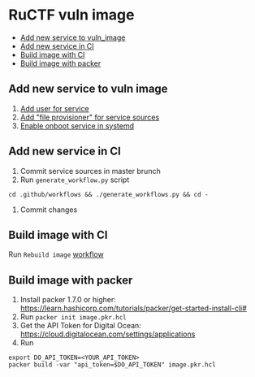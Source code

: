# RuCTF vuln image

* [Add new service to vuln_image](#Add-new-service-to-vuln-image)
* [Add new service in CI](#Add-new-service-in-CI)
* [Build image with CI](#Build-image-with-CI)
* [Build image with packer](#Build-image-with-packer)

## Add new service to vuln image

1. [Add user for service](https://github.com/HackerDom/ructf-finals-2023/blob/d310ee35ae48326951e6f617efcbb8d2ea0385b8/vuln_image/image.pkr.hcl#L59)
1. [Add "file provisioner" for service sources](https://github.com/HackerDom/ructf-finals-2023/blob/d310ee35ae48326951e6f617efcbb8d2ea0385b8/vuln_image/image.pkr.hcl#L94)
1. [Enable onboot service in systemd](https://github.com/HackerDom/ructf-finals-2023/blob/d310ee35ae48326951e6f617efcbb8d2ea0385b8/vuln_image/image.pkr.hcl#L101)

## Add new service in CI

1. Commit service sources in master brunch
1. Run `generate_workflow.py` script
  ```shell
  cd .github/workflows && ./generate_workflows.py && cd -
  ```
1. Commit changes

## Build image with CI

Run `Rebuild image` [workflow](https://github.com/HackerDom/ructf-finals-2023/actions/workflows/rebuild_image.yml)

## Build image with packer

1. Install packer 1.7.0 or higher: https://learn.hashicorp.com/tutorials/packer/get-started-install-cli#
1. Run `packer init image.pkr.hcl`
1. Get the API Token for Digital Ocean: https://cloud.digitalocean.com/settings/applications
1. Run
```shell
export DO_API_TOKEN=<YOUR_API_TOKEN>
packer build -var "api_token=$DO_API_TOKEN" image.pkr.hcl
```